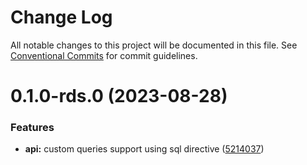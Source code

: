 # Change Log

All notable changes to this project will be documented in this file.
See [Conventional Commits](https://conventionalcommits.org) for commit guidelines.

# 0.1.0-rds.0 (2023-08-28)

### Features

- **api:** custom queries support using sql directive ([5214037](https://github.com/aws-amplify/amplify-category-api/commit/52140374ca974956c5d5eac09fec91a51cfc9027))
